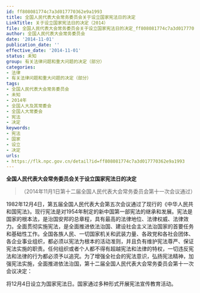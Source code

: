 ```yaml
---
id: ff808081774c7a3d017770362e9a1993
title: 全国人民代表大会常务委员会关于设立国家宪法日的决定
LinkTitle: 关于设立国家宪法日的决定（2014）
file: 全国人民代表大会常务委员会关于设立国家宪法日的决定_ff808081774c7a3d017770362e9a1993.docx
author: 全国人民代表大会常务委员会
date: '2014-11-01'
publication_date: ''
effective_date: '2014-11-01'
status: 未知
group: 有关法律问题和重大问题的决定（部分）
categories:
- 法律
- 有关法律问题和重大问题的决定（部分）
tags:
- 全国人民代表大会常务委员会
- 未知
- 2014年
- 全国人大及其常委会
- 全国人大常委会
- 宪法
- 决定
keywords:
- 宪法
- 国家
- 设立
- 决定
urls:
- https://flk.npc.gov.cn/detail?id=ff808081774c7a3d017770362e9a1993
---
```


**全国人民代表大会常务委员会关于设立国家宪法日的决定**

> （2014年11月1日第十二届全国人民代表大会常务委员会第十一次会议通过）

1982年12月4日，第五届全国人民代表大会第五次会议通过了现行的《中华人民共和国宪法》。现行宪法是对1954年制定的新中国第一部宪法的继承和发展。宪法是国家的根本法，是治国安邦的总章程，具有最高的法律地位、法律权威、法律效力。全面贯彻实施宪法，是全面推进依法治国、建设社会主义法治国家的首要任务和基础性工作。全国各族人民、一切国家机关和武装力量、各政党和各社会团体、各企业事业组织，都必须以宪法为根本的活动准则，并且负有维护宪法尊严、保证宪法实施的职责。任何组织或者个人都不得有超越宪法和法律的特权，一切违反宪法和法律的行为都必须予以追究。为了增强全社会的宪法意识，弘扬宪法精神，加强宪法实施，全面推进依法治国，第十二届全国人民代表大会常务委员会第十一次会议决定：

将12月4日设立为国家宪法日。国家通过多种形式开展宪法宣传教育活动。
